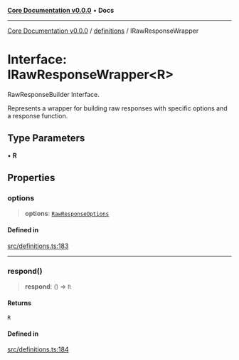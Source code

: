 [**Core Documentation v0.0.0**](../../README.md) • **Docs**

***

[Core Documentation v0.0.0](../../modules.md) / [definitions](../README.md) / IRawResponseWrapper

# Interface: IRawResponseWrapper\<R\>

RawResponseBuilder Interface.

Represents a wrapper for building raw responses with specific options and a response function.

## Type Parameters

• **R**

## Properties

### options

> **options**: [`RawResponseOptions`](RawResponseOptions.md)

#### Defined in

[src/definitions.ts:183](https://github.com/stonemjs/core/blob/be89f756f02a94c320588453a86b3e95bc4e060f/src/definitions.ts#L183)

***

### respond()

> **respond**: () => `R`

#### Returns

`R`

#### Defined in

[src/definitions.ts:184](https://github.com/stonemjs/core/blob/be89f756f02a94c320588453a86b3e95bc4e060f/src/definitions.ts#L184)
